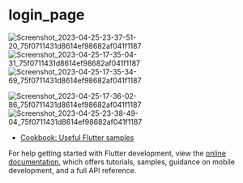 # login_page

![Screenshot_2023-04-25-23-37-51-20_75f0711431d8614ef98682af041f1187](https://user-images.githubusercontent.com/89205025/234365445-a49b01d4-ed11-4915-a04b-d9417018fd49.jpg)      ![Screenshot_2023-04-25-17-35-04-31_75f0711431d8614ef98682af041f1187](https://user-images.githubusercontent.com/89205025/234366154-03efa7ea-739f-49ba-b31c-4794f8e98f95.jpg)           ![Screenshot_2023-04-25-17-35-34-69_75f0711431d8614ef98682af041f1187](https://user-images.githubusercontent.com/89205025/234366218-a4f35660-c46d-483d-aaa5-94b2ee52853f.jpg)

![Screenshot_2023-04-25-17-36-02-86_75f0711431d8614ef98682af041f1187](https://user-images.githubusercontent.com/89205025/234366323-75951854-65d1-4da0-8c19-590a56bf6c8b.jpg)    ![Screenshot_2023-04-25-23-38-49-04_75f0711431d8614ef98682af041f1187](https://user-images.githubusercontent.com/89205025/234366371-5393759d-1b8c-46e4-972c-b598e15e3025.jpg)

- [Cookbook: Useful Flutter samples](https://docs.flutter.dev/cookbook)

For help getting started with Flutter development, view the
[online documentation](https://docs.flutter.dev/), which offers tutorials,
samples, guidance on mobile development, and a full API reference.

